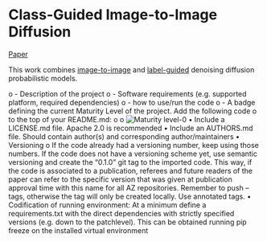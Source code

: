 # Class-Guided Image-to-Image Diffusion
[Paper](https://https://arxiv.org/) 

This work combines [image-to-image](https://arxiv.org/abs/2111.05826) and [label-guided](https://arxiv.org/abs/2105.05233) denoising diffusion probabilistic models.



o -  Description of the project 
o -  Software requirements (e.g. supported platform, required dependencies) 
o -  how to use/run the code 
o -  A badge defining the current Maturity Level of the project. Add the following code 
o to the top of your README.md: 
o o ![Maturity level-0](https://protect-de.mimecast.com/s/d7xECXQy0PuOOxLKBsVnx1f?domain=img.shields.io)
• Include a LICENSE.md file. Apache 2.0 is recommended
• Include an AUTHORS.md file. Should contain author(s) and corresponding author/maintainers
• Versioning 
o If the code already had a versioning number, keep using those numbers. If the code does not have a versioning scheme yet, use semantic versioning and create the “0.1.0” git tag to the imported code. This way, if the code is associated to a publication, referees and future readers of the paper can refer to the specific version that was given at publication approval time with this name for all AZ repositories. Remember to push –tags, otherwise the tag will only be created locally. Use annotated tags. 
• Codification of running environment: At a minimum define a requirements.txt with the direct dependencies with strictly specified versions (e.g. down to the patchlevel). This can be obtained running pip freeze on the installed virtual environment 

